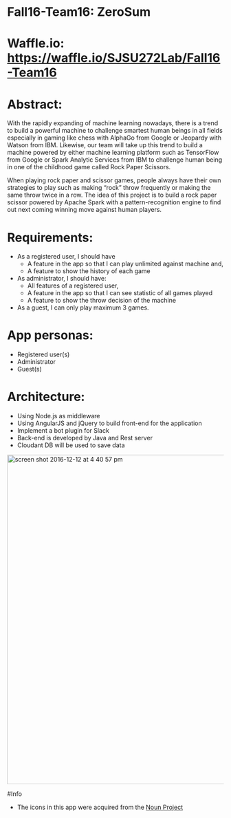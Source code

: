 # Fall16-Team16: ZeroSum
# Waffle.io: https://waffle.io/SJSU272Lab/Fall16-Team16

# Abstract:
With the rapidly expanding of machine learning nowadays, there is a trend to build a powerful machine to  challenge smartest human beings in all fields especially in gaming like chess with AlphaGo from Google or Jeopardy with Watson from IBM.  Likewise, our team will take up this trend to build a machine powered by either machine learning platform such as TensorFlow from Google or Spark Analytic Services from IBM to challenge human being in one of the childhood game called Rock Paper Scissors.


When playing rock paper and scissor games, people always have their own strategies to play such as making “rock” throw frequently or making the same throw twice in a row. The idea of this project is to build a rock paper scissor powered by Apache Spark with a pattern-recognition engine to find out next coming winning move against human players.

# Requirements:

- As a registered user, I should have
   + A feature in the app so that I can play unlimited against machine and,
   + A feature to show the history of each game
- As administrator, I should have:
   + All features of a registered user,
   + A feature in the app so that I can see statistic of all games played
   + A feature to show the throw decision of the machine
- As a guest, I can only play maximum 3 games.

# App personas:
- Registered user(s)
- Administrator
- Guest(s)

# Architecture:
- Using Node.js as middleware
- Using AngularJS and jQuery to build front-end for the application
- Implement a bot plugin for Slack
- Back-end is developed by Java and Rest server
- Cloudant DB will be used to save data
<img width="766" alt="screen shot 2016-12-12 at 4 40 57 pm" src="https://cloud.githubusercontent.com/assets/8787114/21122878/ce9cab48-c089-11e6-95c4-ae3dca621c5e.png">

#Info
- The icons in this app were acquired from the [Noun Project](http://www.thenounproject.com)
